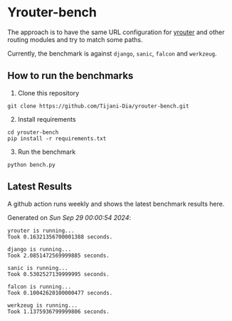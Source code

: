 # Yrouter-bench

The approach is to have the same URL configuration for [yrouter](https://github.com/Tijani-Dia/yrouter) and other routing modules and try to match some paths.

Currently, the benchmark is against `django`, `sanic`, `falcon` and `werkzeug`.

## How to run the benchmarks

1. Clone this repository

```shell
git clone https://github.com/Tijani-Dia/yrouter-bench.git
```

2. Install requirements

```shell
cd yrouter-bench
pip install -r requirements.txt
```

3. Run the benchmark

```shell
python bench.py
```

## Latest Results

A github action runs weekly and shows the latest benchmark results here.

Generated on *Sun Sep 29 00:00:54 2024*:

```shell
yrouter is running...
Took 0.16321356700001388 seconds.

django is running...
Took 2.0851472569999885 seconds.

sanic is running...
Took 0.5302527139999995 seconds.

falcon is running...
Took 0.10042620100000477 seconds.

werkzeug is running...
Took 1.1375936799999806 seconds.

```